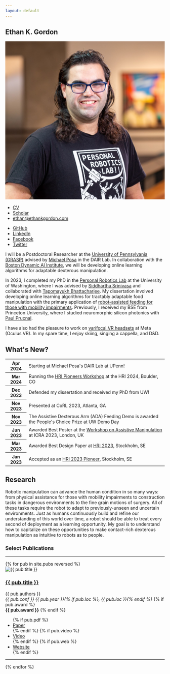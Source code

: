 ```yaml
---
layout: default
---
```

<!-- Intro -->
<section id="intro" class="wrapper style1 fullscreen fade-up">
    <div class="inner">
        <h1>Ethan K. Gordon</h1>
        <div class="row uniform">
            <div class="4u 6u(medium) 12u$(small)">
                <span class="image fit"><img src="images/me.png" alt="Ethan Headshot" /></span>
                <ul class="actions vertical">
                    <li><a href="/static/CV.pdf" class="button icon fa-save fit">CV</a></li>
                    <li><a href="{{ site.scholar_url }}" class="button icon fa-google-scholar fit">Scholar</a></li>
                    <li><a href="#" class="button icon fa-envelope disabled fit" style="opacity: 1;">ethan@ethan<b style="display:none;">harvester obfuscation</b>kgordon.com</a></li>
                </ul>
                <ul class="icons">
                    <li><a href="{{ site.github_url }}"><span class="icon major fa-github"></span><span class="label">GitHub</span></a></li>
                    <li><a href="{{ site.linkedin_url }}"><span class="icon major fa-linkedin"></span><span class="label">LinkedIn</span></a></li>
                    <li><a href="{{ site.facebook_url }}"><span class="icon major fa-facebook"></span><span class="label">Facebook</span></a></li>
                    <li><a href="{{ site.twitter_url }}"><span class="icon major fa-twitter"></span><span class="label">Twitter</span></a></li>
                </ul>
            </div>
            <div class="8u$ 6u$(medium) 12u$(small)">
                <p>
                    I will be a Postdoctoral Researcher at the
                    <a href="https://www.grasp.upenn.edu/">University of Pennsylvania (GRASP)</a> advised by <a href="https://dair.seas.upenn.edu/posa/">Michael Posa</a> in the DAIR Lab. In collaboration with the <a href="https://theaiinstitute.com/">Boston Dynamic AI Institute</a>, we will be developing online learning algorithms for adaptable dexterous manipulation.
                </p>
                <p>
                    In 2023, I completed my PhD in the <a href="https://personalrobotics.cs.washington.edu/">Personal Robotics Lab</a> at the University of Washington, where I was advised by <a href="https://goodrobot.ai/">Siddhartha Srinivasa</a> and collaborated with <a href="https://sites.google.com/site/tapomayukh">Tapomayukh Bhattacharjee</a>. My dissertation involved developing online learning algorithms for tractably adaptable food manipulation with the primary application of <a href="https://robotfeeding.io">robot-assisted feeding for those with mobility impairments</a>. Previously, I received my BSE from Princeton University, where I studied neuromorphic silicon photonics with <a href="https://prucnal.princeton.edu/">Paul Prucnal</a>.
                </p>
                <p>
                    I have also had the pleasure to work on <a href="https://www.meta.com/blog/quest/half-dome-updates-frl-explores-more-comfortable-compact-vr-prototypes-for-work/">varifocal VR headsets</a> at Meta (Oculus VR). In my spare time, I enjoy skiing, singing a cappella, and D&amp;D.
                </p>
            </div>
        </div>
    </div>
</section>

<!-- One -->
<section id="news" class="wrapper style2 spotlights">
    <div class="inner">
        <h2>What's New?</h2>
        <div class="table-wrapper">
            <table>
                <tbody>
                    <tr>
                        <th>Apr 2024</th>
                        <td>Starting at Michael Posa's DAIR Lab at UPenn!</td>
                    </tr>
                    <tr>
                        <th>Mar 2024</th>
                        <td>Running the <a href="https://hripioneers.org">HRI Pioneers Workshop</a> at the HRI 2024, Boulder, CO </td>
                    </tr>
                    <tr>
                        <th>Dec 2023</th>
                        <td>Defended my dissertation and received my PhD from UW!</td>
                    </tr>
                    <tr>
                        <th>Nov 2023</th>
                        <td>Presented at CoRL 2023, Atlanta, GA</td>
                    </tr>
                    <tr>
                        <th>Nov 2023</th>
                        <td>The Assistive Dexterous Arm (ADA) Feeding Demo is awarded the People's Choice Prize at UW Demo Day</td>
                    </tr>
                    <tr>
                        <th>Jun 2023</th>
                        <td>Awarded Best Poster at the <a href="https://sites.google.com/unisi.it/workshop-manipulation">Workshop on Assistive Manipulation</a> at ICRA 2023, London, UK</td>
                    </tr>
                    <tr>
                        <th>Mar 2023</th>
                        <td>Awarded Best Design Paper at <a href="https://humanrobotinteraction.org/2023/awards/">HRI 2023</a>, Stockholm, SE</td>
                    </tr>
                    <tr>
                        <th>Jan 2023</th>
                        <td>Accepted as an <a href="https://hripioneers.org/archives/hri23/participants/">HRI 2023 Pioneer</a>, Stockholm, SE</td>
                    </tr>
                </tbody>
            </table>
        </div>
    </div>
</section>

<!-- Two -->
<section id="pubs" class="wrapper style3 fade-up">
    <div class="inner">
        <h2>Research</h2>
        <p>Robotic manipulation can advance the human condition in so many ways: from physical assistance for those with mobility impairments to construction tasks in dangerous environments to the fine grain motions of surgery. All of these tasks require the robot to adapt to previously-unseen and uncertain environments. Just as humans continuously build and refine our understanding of this world over time, a robot should be able to treat every second of deployment as a learning opportunity. My goal is to understand how to capitalize on these opportunities to make contact-rich dexterous manipulation as intuitive to robots as to people.</p>
        <h3>Select Publications</h3>
        <hr />
        {% for pub in site.pubs reversed %}
            <div class="row uniform">
            <div class="4u 6u(medium) 12u$(small)">
                <span class="image fit"><img src="{{ pub.image }}" alt="{{ pub.title }}" /></span>
            </div>
            <div class="8u$ 6u$(medium) 12u$(small)">
                <h3><a href="{{ pub.url }}">{{ pub.title }}</a></h3>
                <p>
                    {{ pub.authors }}<br />
                    <i>{{ pub.conf }} {{ pub.year }}{% if pub.loc %}, {{ pub.loc }}{% endif %}</i>
                    {% if pub.award %}<br /><b>{{ pub.award }}</b> {% endif %}
                </p>
                <ul class="actions">
                    {% if pub.pdf %}<li><a href="{{ pub.pdf }}" class="button icon fa-file-pdf">Paper</a></li>{% endif %}
                    {% if pub.video %}<li><a href="{{ pub.video }}" class="button icon fa-video">Video</a></li>{% endif %}
                    {% if pub.web %}<li><a href="{{ pub.web }}" class="button icon fa-link">Website</a></li>{% endif %}
                </ul>
            </div>
            </div>
            <hr />
        {% endfor %}
    </div>
</section>
